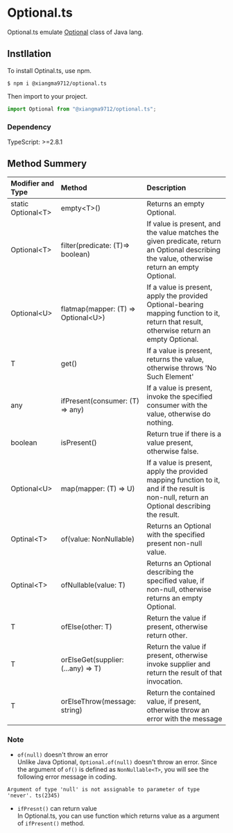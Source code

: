# Optional.ts

Optional.ts emulate [Optional](https://docs.oracle.com/javase/8/docs/api/java/util/Optional.html) class of Java lang.

## Instllation

To install Optinal.ts, use npm.  
```
$ npm i @xiangma9712/optional.ts
```

Then import to your project.
```index.js
import Optional from "@xiangma9712/optional.ts";
```

### Dependency
TypeScript: >=2.8.1  

## Method Summery

|Modifier and Type|Method|Description|
|:-|:-|:-|
|static Optional\<T\>|empty\<T\>()|Returns an empty Optional.| 
|Optional\<T\>|filter(predicate: (T)=> boolean)|If value is present, and the value matches the given predicate, return an Optional describing the value, otherwise return an empty Optional.| 
|Optional\<U\>|flatmap(mapper: (T) => Optional\<U\>)|If a value is present, apply the provided Optional-bearing mapping function to it, return that result, otherwise return an empty Optional.|
|T|get()|If a value is present, returns the value, otherwise throws 'No Such Element'|
|any|ifPresent(consumer: (T) => any)|If a value is present, invoke the specified consumer with the value, otherwise do nothing.|
|boolean|isPresent()|Return true if there is a value present, otherwise false.|
|Optional\<U\>|map(mapper: (T) => U)|If a value is present, apply the provided mapping function to it, and if the result is non-null, return an Optional describing the result.|
|Optinal\<T\>|of(value: NonNullable<T>)|Returns an Optional with the specified present non-null value.|
|Optinal\<T\>|ofNullable(value: T)|Returns an Optional describing the specified value, if non-null, otherwise returns an empty Optional.|
|T|ofElse(other: T)|Return the value if present, otherwise return other.|
|T|orElseGet(supplier: (...any) => T)|Return the value if present, otherwise invoke supplier and return the result of that invocation.|
|T|orElseThrow(message: string)|Return the contained value, if present, otherwise throw an error with the message|

### Note

- `of(null)` doesn't throw an error  
Unlike Java Optional, `Optional.of(null)` doesn't throw an error. Since the argument of `of()` is defined as `NonNullable<T>`, you will see the following error message in coding.  
```
Argument of type 'null' is not assignable to parameter of type 'never'. ts(2345)
```

- `ifPresnt()` can return value  
In Optional.ts, you can use function which returns value as a argument of `ifPresent()` method.
